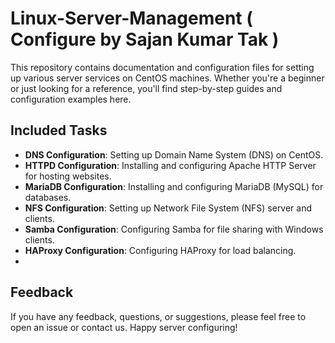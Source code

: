 # Linux-Server-Management ( Configure by Sajan Kumar Tak )
This repository contains documentation and configuration files for setting up various server services on CentOS machines. Whether you're a beginner or just looking for a reference, you'll find step-by-step guides and configuration examples here.

## Included Tasks
- **DNS Configuration**: Setting up Domain Name System (DNS) on CentOS.
- **HTTPD Configuration**: Installing and configuring Apache HTTP Server for hosting websites.
- **MariaDB Configuration**: Installing and configuring MariaDB (MySQL) for databases.
- **NFS Configuration**: Setting up Network File System (NFS) server and clients.
- **Samba Configuration**: Configuring Samba for file sharing with Windows clients.
- **HAProxy Configuration**: Configuring HAProxy for load balancing.
- 
## Feedback
If you have any feedback, questions, or suggestions, please feel free to open an issue or contact us.
Happy server configuring!
